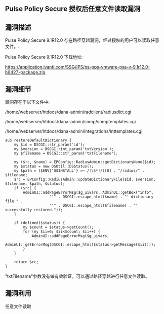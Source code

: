 ## Pulse Policy Secure 授权后任意文件读取漏洞

## 漏洞描述

Pulse Policy Secure 9.1R12.0 存在路径穿越漏洞，经过授权的用户可以读取任意文件。.

Pulse Policy Secure 9.1R12.0 下载地址:

https://application.ivanti.com/SSG/IPS/ps-pps-vmware-psa-v-9.1r12.0-b6427-package.zip

## 漏洞细节

漏洞存在于以下文件中:

/home/webserver/htdocs/dana-admin/radclient/radiusdict.cgi 

/home/webserver/htdocs/dana-admin/snmp/snmptemplates.cgi 

/home/webserver/htdocs/dana-admin/integrations/inttemplates.cgi

```
sub restoreDefaultDictionary {
    my $id = DSCGI::str_param('id');
    my $version = DSCGI::int_param('txtVersion');
    my $filename = DSCGI::str_param('txtFilename');

    my ($rc, $name) = EPConfig::RadiusAdmin::getDictionaryName($id);
    my $status = new DSUtil::DSStatus();
    my $path = ($ENV{'DSINSTALL'} =~ /(\S*)/)[0] . "/radius/" . $filename;
    $rc = EPConfig::RadiusAdmin::updateDictionaryFile($id, $version, $filename, $path, $status);
    if ($rc) {
        AdminUI::addPageErrorMsg($g_uivars, AdminUI::getBox("info",
                    "'" . DSCGI::escape_html($name) . "' dictionary file " .
                    "'" . DSCGI::escape_html($filename) . "' successfully restored."));
    }

    if (defined($status)) {
        my $count = $status->getCount();
        for (my $ii=0; $ii<$count; $ii++) {
            AdminUI::addPageErrorMsg($g_uivars,
                                     AdminUI::getErrorMsg(DSCGI::escape_html($status->getMessage($ii))));
        }
    }

    return $rc;
}
```

"txtFilename"参数没有做有效验证，可以通过路径穿越进行任意文件读取。

## 漏洞利用

任意文件读取